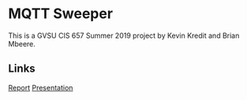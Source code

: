 # MQTT Sweeper

This is a GVSU CIS 657 Summer 2019 project by Kevin Kredit and Brian Mbeere.

## Links
[Report](https://docs.google.com/document/d/1m71igkfQcYGFzFqz0T-INywuHFlKOwr-stgmhfXOt4I/edit?usp=sharing)
[Presentation](https://docs.google.com/presentation/d/1lSQ0mKJMZD2wAAr8oVwkb4LHUkPkc8GljPlUgS3_fcM/edit?usp=sharing)
